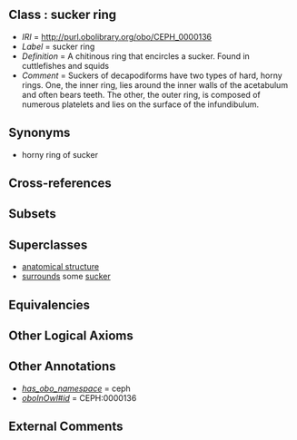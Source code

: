 
## Class : sucker ring

 * *IRI* = http://purl.obolibrary.org/obo/CEPH_0000136
 * *Label* = sucker ring
 * *Definition* = A chitinous ring that encircles a sucker. Found in cuttlefishes and squids
 * *Comment* = Suckers of decapodiforms have two types of hard, horny rings. One, the inner ring, lies around the inner walls of the acetabulum and often bears teeth. The other, the outer ring, is composed of numerous platelets and lies on the surface of the infundibulum.

## Synonyms

 * horny ring of sucker

## Cross-references


## Subsets


## Superclasses

 * [anatomical structure](../../UBERON/61/UBERON_0000061.md)
 * [surrounds](../../ds/ceph#surrounds.md) some [sucker](../../CEPH/48/CEPH_0000248.md)

## Equivalencies


## Other Logical Axioms


## Other Annotations

 * *[has_obo_namespace](../../ce/oboInOwl#hasOBONamespace.md)* = ceph
 * *[oboInOwl#id](../../id/oboInOwl#id.md)* = CEPH:0000136

## External Comments

